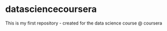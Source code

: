 datasciencecoursera
===================

This is my first repository - created for the data science course @ coursera
